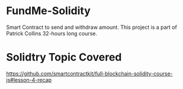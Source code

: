 # FundMe-Solidity
Smart Contract to send and withdraw amount. This project is a part of Patrick Collins 32-hours long course. 

# Solidtry Topic Covered
https://github.com/smartcontractkit/full-blockchain-solidity-course-js#lesson-4-recap
